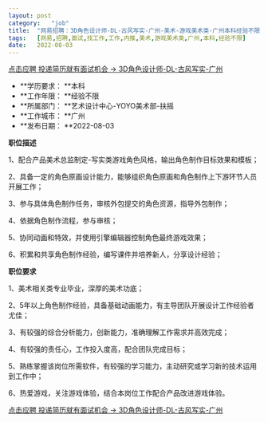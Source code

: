 ```yaml
---
layout:	post
category:	"job"
title:	"网易招聘：3D角色设计师-DL-古风写实-广州-美术-游戏美术类-广州本科经验不限"
tags:	[网易,招聘,面试,找工作,工作,内推,美术,游戏美术类,广州,本科,经验不限]
date:	2022-08-03
---
```


[点击应聘 投递简历就有面试机会 ->  3D角色设计师-DL-古风写实-广州](http://mobile.bole.netease.com/bole/boleDetail?id=36530&employeeId=346f03c3cda5f04c&key=all)



- **学历要求： **本科
- **工作年限： **经验不限
- **所属部门： **艺术设计中心-YOYO美术部-扶摇
- **工作城市： **广州
- **发布日期： **2022-08-03



**职位描述**

1、配合产品美术总监制定-写实类游戏角色风格，输出角色制作目标效果和模板；

2、具备一定的角色原画设计能力，能够组织角色原画和角色制作上下游环节人员开展工作；

3、参与具体角色制作任务，审核外包提交的角色资源，指导外包制作；

4、依据角色制作流程，参与审核；

5、协同动画和特效，并使用引擎编辑器控制角色最终游戏效果；

6、积累和共享角色制作经验，编写课件并培养新人，分享设计经验；



**职位要求**

1、美术相关类专业毕业，深厚的美术功底；

2、5年以上角色制作经验，具备基础动画能力，有主导团队开展设计工作经验者尤佳；

3、有较强的综合分析能力，创新能力，准确理解工作需求并高效完成；

4、有较强的责任心，工作投入度高，配合团队完成目标；

5、熟练掌握该岗位所需软件，有较强的学习能力，主动研究或学习新的技术运用到工作中；

6、热爱游戏，关注游戏体验，结合本岗位工作配合产品改进游戏体验。



[点击应聘 投递简历就有面试机会 ->  3D角色设计师-DL-古风写实-广州](http://mobile.bole.netease.com/bole/boleDetail?id=36530&employeeId=346f03c3cda5f04c&key=all)